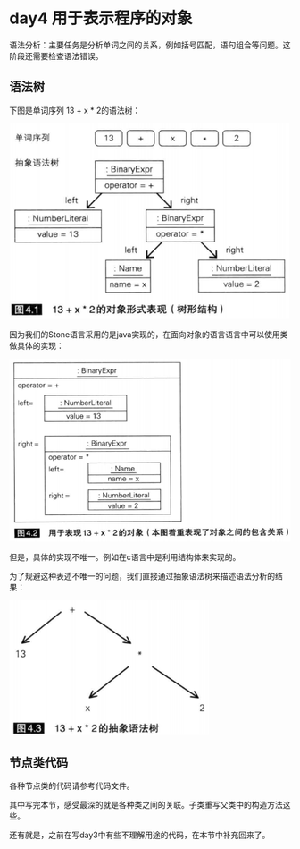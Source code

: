 # day4 用于表示程序的对象

语法分析：主要任务是分析单词之间的关系，例如括号匹配，语句组合等问题。这阶段还需要检查语法错误。

## 语法树

下图是单词序列 13 + x * 2的语法树：

<img src="day4.assets/image-20200622134626463.png" alt="image-20200622134626463" style="zoom:80%;" />

因为我们的Stone语言采用的是java实现的，在面向对象的语言语言中可以使用类做具体的实现：

<img src="day4.assets/image-20200622134756703.png" alt="image-20200622134756703" style="zoom:80%;" />

但是，具体的实现不唯一。例如在c语言中是利用结构体来实现的。

为了规避这种表述不唯一的问题，我们直接通过抽象语法树来描述语法分析的结果：

<img src="day4.assets/image-20200622134917744.png" alt="image-20200622134917744" style="zoom:80%;" />

## 节点类代码

各种节点类的代码请参考代码文件。

其中写完本节，感受最深的就是各种类之间的关联。子类重写父类中的构造方法这些。

还有就是，之前在写day3中有些不理解用途的代码，在本节中补充回来了。